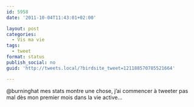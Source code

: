 ```yaml
---
id: 5958
date: '2011-10-04T11:43:01+02:00'

layout: post
categories:
  - Vis ma vie
tags:
  - tweet
format: status
publish_social: no
guid: 'http://tweets.local/?birdsite_tweet=121188570785521664'

---
```


@burninghat mes stats montre une chose, j’ai commencer à tweeter pas mal dès mon premier mois dans la vie active…